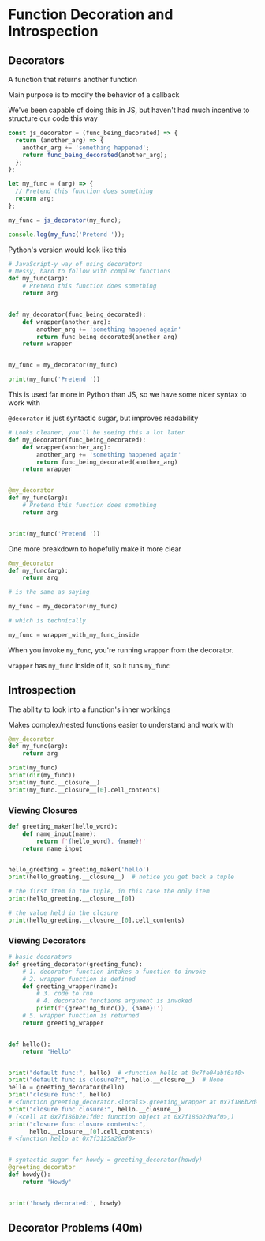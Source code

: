 # Function Decoration and Introspection

## Decorators

A function that returns another function

Main purpose is to modify the behavior of a callback

We've been capable of doing this in JS, but haven't had much incentive to structure our code this way

```js
const js_decorator = (func_being_decorated) => {
  return (another_arg) => {
    another_arg += 'something happened';
    return func_being_decorated(another_arg);
  };
};

let my_func = (arg) => {
  // Pretend this function does something
  return arg;
};

my_func = js_decorator(my_func);

console.log(my_func('Pretend '));
```

Python's version would look like this

```py
# JavaScript-y way of using decorators
# Messy, hard to follow with complex functions
def my_func(arg):
    # Pretend this function does something
    return arg


def my_decorator(func_being_decorated):
    def wrapper(another_arg):
        another_arg += 'something happened again'
        return func_being_decorated(another_arg)
    return wrapper


my_func = my_decorator(my_func)

print(my_func('Pretend '))
```

This is used far more in Python than JS, so we have some nicer syntax to work with

`@decorator` is just syntactic sugar, but improves readability

```py
# Looks cleaner, you'll be seeing this a lot later
def my_decorator(func_being_decorated):
    def wrapper(another_arg):
        another_arg += 'something happened again'
        return func_being_decorated(another_arg)
    return wrapper


@my_decorator
def my_func(arg):
    # Pretend this function does something
    return arg


print(my_func('Pretend '))
```

One more breakdown to hopefully make it more clear

```py
@my_decorator
def my_func(arg):
    return arg

# is the same as saying

my_func = my_decorator(my_func)

# which is technically

my_func = wrapper_with_my_func_inside
```

When you invoke `my_func`, you're running `wrapper` from the decorator.

`wrapper` has `my_func` inside of it, so it runs `my_func`

## Introspection

The ability to look into a function's inner workings

Makes complex/nested functions easier to understand and work with

```py
@my_decorator
def my_func(arg):
    return arg

print(my_func)
print(dir(my_func))
print(my_func.__closure__)
print(my_func.__closure__[0].cell_contents)
```

### Viewing Closures

```py
def greeting_maker(hello_word):
    def name_input(name):
        return f'{hello_word}, {name}!'
    return name_input


hello_greeting = greeting_maker('hello')
print(hello_greeting.__closure__)  # notice you get back a tuple

# the first item in the tuple, in this case the only item
print(hello_greeting.__closure__[0])

# the value held in the closure
print(hello_greeting.__closure__[0].cell_contents)
```

### Viewing Decorators

```py
# basic decorators
def greeting_decorator(greeting_func):
    # 1. decorator function intakes a function to invoke
    # 2. wrapper function is defined
    def greeting_wrapper(name):
        # 3. code to run
        # 4. decorator functions argument is invoked
        print(f'{greeting_func()}, {name}!')
    # 5. wrapper function is returned
    return greeting_wrapper


def hello():
    return 'Hello'


print("default func:", hello)  # <function hello at 0x7fe04abf6af0>
print("default func is closure?:", hello.__closure__)  # None
hello = greeting_decorator(hello)
print("closure func:", hello)
# <function greeting_decorator.<locals>.greeting_wrapper at 0x7f186b2d9c10>
print("closure func closure:", hello.__closure__)
# (<cell at 0x7f186b2e1fd0: function object at 0x7f186b2d9af0>,)
print("closure func closure contents:",
      hello.__closure__[0].cell_contents)
# <function hello at 0x7f3125a26af0>


# syntactic sugar for howdy = greeting_decorator(howdy)
@greeting_decorator
def howdy():
    return 'Howdy'


print('howdy decorated:', howdy)

```

## Decorator Problems (40m)

